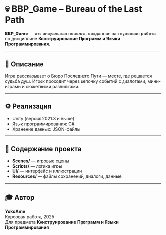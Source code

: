# 💀 BBP_Game – Bureau of the Last Path

**BBP_Game** — это визуальная новелла, созданная как курсовая работа по дисциплине **Конструирование Программ и Языки Программирования**.

---

## 📌 Описание

Игра рассказывает о Бюро Последнего Пути — месте, где решается судьба душ. Игрок проходит через цепочку событий с диалогами, мини-играми и сюжетными развилками.

---

## ⚙️ Реализация

- Unity (версия 2021.3 и выше)
- Язык программирования: C#
- Хранение данных: JSON-файлы

---

## 📁 Содержание проекта

- **Scenes/** — игровые сцены
- **Scripts/** — логика игры
- **UI/** — интерфейс и иллюстрации
- **Resources/** — файлы сохранений, диалоги, данные

---

## 🎓 Автор

**YokoAme**  
Курсовая работа, 2025  
Для предмета **Конструирование Программ и Языки Программирования**
